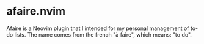 # afaire.nvim

Afaire is a Neovim plugin that I intended for my personal management of to-do
lists. The name comes from the french "à faire", which means: "to do".
